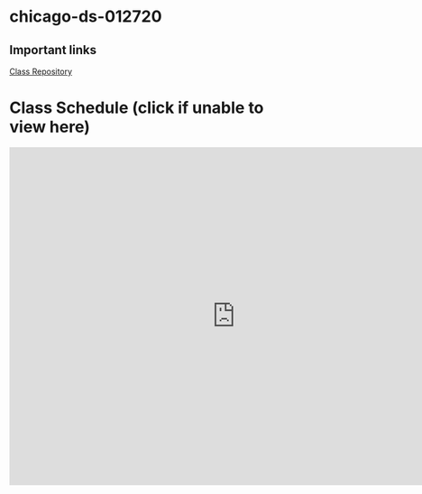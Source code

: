 # chicago-ds-012720

## Important links 


[Class Repository](https://github.com/learn-co-students/Chicago-ds-012720.git)

# Class Schedule (click if unable to view here)
<iframe src="https://calendar.google.com/calendar/embed?src=flatironschool.com_720676m957trg3p1mj18rid38c%40group.calendar.google.com&ctz=America%2FChicago" style="border: 0" width="800" height="600" frameborder="0" scrolling="no"></iframe>

